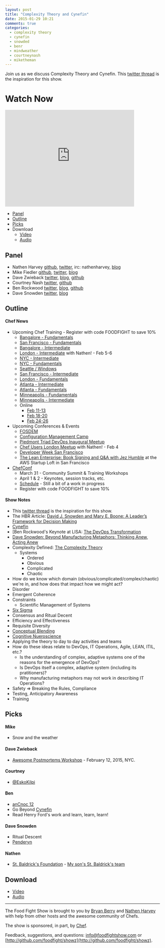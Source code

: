 ```yaml
---
layout: post
title: "Complexity Theory and Cynefin"
date: 2015-01-29 10:21
comments: true
categories:
  - complexity theory
  - cynefin
  - snowded
  - benr
  - mindweather
  - courtneynash
  - miketheman
---
```


Join us as we discuss Complexity Theory and Cynefin.  This [twitter thread](https://twitter.com/benr/status/555825719750565888) is the inspiration for this show.

# Watch Now

<iframe width="420" height="315" src="http://www.youtube.com/embed/volOVffj-nE" frameborder="0" allowfullscreen></iframe>

* [Panel](http://foodfightshow.org/2015/01/complexity-theory-and-cynefin.html#panel)
* [Outline](http://foodfightshow.org/2015/01/complexity-theory-and-cynefin.html#outline)
* [Picks](http://foodfightshow.org/2015/01/complexity-theory-and-cynefin.html#picks)
* Download
  * [Video](http://youtu.be/volOVffj-nE)
  * [Audio](http://traffic.libsyn.com/foodfight/FoodFightShow87-ComplexityTheory_and_Cynefin.mp3)

Panel<a name="panel"></a>
-----

* Nathen Harvey [github](http://github.com/nathenharvey), [twitter](http://twitter.com/nathenharvey), irc: nathenharvey, [blog](http://nathenharvey.com)
* Mike Fiedler [github](http://github.com/miketheman), [twitter](http://twitter.com/mikefiedler), [blog](http://www.miketheman.net)
* Dave Zwieback [twitter](https://twitter.com/mindweather), [blog](http://mindweather.com/), [github](https://github.com/mindweather)
* Courtney Nash [twitter](https://twitter.com/courtneynash), [github](https://github.com/courtneynash)
* Ben Rockwood [twitter](https://twitter.com/benr), [blog](http://cuddletech.com/?page_id=834), [github](https://github.com/benr)
* Dave Snowden [twitter](https://twitter.com/snowded), [blog](http://cognitive-edge.com/blog/author/19/)

<!-- more -->

Outline<a name="outline"></a>
-------

#### Chef News
  * Upcoming Chef Training - Register with code FOODFIGHT to save 10%
    * [Bangalore - Fundamentals](https://www.chef.io/blog/event/2-day-chef-fundamentals-bangalore-india-5/)
    * [San Francisco - Fundamentals](https://www.chef.io/blog/event/2-day-chef-fundamentals-san-francisco-15/)
    * [Bangalore - Intermediate](https://www.chef.io/blog/event/chef-intermediate-topics-bangalore/)
    * [London - Intermediate](https://www.chef.io/blog/event/chef-intermediate-topics-london/) with Nathen! - Feb 5-6
    * [NYC - Intermediate](https://www.chef.io/blog/event/chef-intermediate-topics-nyc/)
    * [NYC - Fundamentals](https://www.chef.io/blog/event/2-day-chef-fundamentals-nyc-5/)
    * [Seattle / Windows](https://www.chef.io/blog/event/2-day-chef-fundamentals-windows-seattle/)
    * [San Francisco - Intermediate](https://www.chef.io/blog/event/chef-intermediate-topics-san-francisco-5/)
    * [London - Fundamentals](https://www.chef.io/blog/event/2-day-chef-fundamentals-london-4/)
    * [Atlanta - Intermediate](https://www.chef.io/blog/event/chef-intermediate-topics-atlanta-2/)
    * [Atlanta - Fundamentals](https://www.chef.io/blog/event/2-day-chef-fundamentals-atlanta-5/)
    * [Minneapolis - Fundamentals](https://www.chef.io/blog/event/chef-intermediate-topics-minneapolis/)
    * [Minneapolis - Intermediate](https://www.chef.io/blog/event/2-day-chef-fundamentals-minneapolis-2/)
    * Online
      * [Feb 11-13](https://www.chef.io/blog/event/3-day-chef-fundamentals-linux-online-5/)
      * [Feb 18-20](https://www.chef.io/blog/event/3-day-chef-fundamentals-linuxwindows-online-9/)
      * [Feb 24-26](https://www.chef.io/blog/event/3-day-chef-fundamentals-linuxwindows-online-10/)
  * Upcoming Conferences & Events
    * [FOSDEM](https://www.chef.io/blog/event/fosdem-2/)
    * [Configuration Management Camp](https://www.chef.io/blog/event/configmanagementcamp/)
    * [Piedmont Triad DevOps Inaugural Meetup](https://www.chef.io/blog/event/piedmont-triad-devops-inaugural-meetup/)
    * [Chef Users London Meetup](https://www.chef.io/blog/event/chef-users-london-meetup-3/) with Nathen! - Feb 4
    * [Developer Week San Francisco](https://www.chef.io/blog/event/developerweek-san-francisco/)
    * [The Lean Enterprise: Book Signing and Q&A with Jez Humble](https://www.chef.io/blog/event/the-lean-enterprise-book-signing-and-qa-with-jez-humble/) at the AWS Startup Loft in San Francisco
  * [ChefConf](http://chefconf.com)
    * March 31 - Community Summit & Training Workshops
    * April 1 & 2 - Keynotes, session tracks, etc.
    * [Schedule](http://chefconf2015a.sched.org/) - Still a bit of a work in progress
    * Register with code FOODFIGHT to save 10%

#### Show Notes

* This [twitter thread](https://twitter.com/benr/status/555825719750565888) is the inspiration for this show.
* The HBR Article: [David J. Snowden and Mary E. Boone: A Leader’s Framework for Decision Making](https://hbr.org/2007/11/a-leaders-framework-for-decision-making/)
* [Cynefin](https://www.youtube.com/watch?v=N7oz366X0-8)
* [Ben Rockwood's Keynote at LISA: [The DevOps Transformation](https://www.youtube.com/watch?v=3KpPBnEtRj4)
* [Dave Snowden: Beyond Manufacturing Metaphors: Thinking Anew, Acting Anew](https://www.youtube.com/watch?v=KX2sSb-EP80)
* Complexity Defined: [The Complexity Theory](http://en.wikipedia.org/wiki/Complexity_theory)
   * Systems
     * Ordered
     * Obvious
     * Complicated
     * Chaotic
* How do we know which domain (obvious/complicated/complex/chaotic) we're in, and how does that impact how we might act?
* Disorder
* Emergent Coherence
* Constraints
  * Scientific Management of Systems
* [Six Sigma](http://en.wikipedia.org/wiki/Six_Sigma)
* Consensus and Ritual Decent
* Efficiency and Effectiveness
* Requisite Diversity
* [Conceptual Blending](http://en.wikipedia.org/wiki/Conceptual_blending)
* [Cognitive Nueroscience](http://en.wikipedia.org/wiki/Cognitive_neuroscience)
* Applying the theory to day to day activities and teams
* How do these ideas relate to DevOps, IT Operations, Agile, LEAN, ITIL, etc.?
  * Is the understanding of complex, adaptive systems one of the reasons for the emergence of DevOps?
  * Is DevOps itself a complex, adaptive system (including its pratitioners)?
  * Why manufacturing metaphors may not work in describing IT Operations?
* Safety => Breaking the Rules, Compliance
* Testing, Anticipatory Awareness
* Training

Picks<a name="picks"></a>
-----

#### Mike

* Snow and the weather

#### Dave Zwieback

* [Awesome Postmortems Workshop](https://ti.to/mindweather/awesome-postmortems-nyc-2015) - February 12, 2015, NYC.

#### Courtney

* [@EskoKilpi](https://twitter.com/EskoKilpi)

#### Ben

* [anCnoc 12](http://ancnoc.com/)
* Go Beyond [Cynefin](https://www.youtube.com/watch?v=N7oz366X0-8)
* Read Henry Ford's work and learn, learn, learn!

#### Dave Snowden

* Ritual Descent
* [Penderyn](http://www.welsh-whisky.co.uk/)

#### Nathen

  * [St. Baldrick's Foundation](http://www.stbaldricks.org/) - [My son's St. Baldrick's team](https://www.stbaldricks.org/teams/mypage/97448/2015)

Download
--------
* [Video](http://youtu.be/volOVffj-nE)
* [Audio](http://traffic.libsyn.com/foodfight/FoodFightShow87-ComplexityTheory_and_Cynefin.mp3)

<hr />

The Food Fight Show is brought to you by [Bryan Berry](https://twitter.com/bryanwb) and [Nathen Harvey](https://twitter.com/nathenharvey) with help from other hosts and the awesome community of Chefs.

The show is sponsored, in part, by [Chef](http://www.getchef.com).

Feedback, suggestions, and questions:  [info@foodfightshow.com](mailto:info@foodfightshow.com) or  [http://github.com/foodfight/showz](http://github.com/foodfight/showz).
